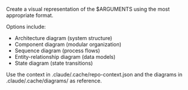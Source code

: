 Create a visual representation of the $ARGUMENTS using the most appropriate format.

Options include:
- Architecture diagram (system structure)
- Component diagram (modular organization)
- Sequence diagram (process flows)
- Entity-relationship diagram (data models)
- State diagram (state transitions)

Use the context in .claude/.cache/repo-context.json and the diagrams in .claude/.cache/diagrams/ as reference.

